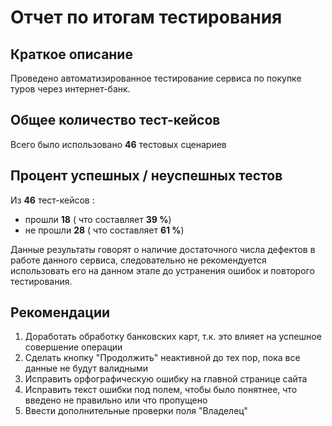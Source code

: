 # Отчет по итогам тестирования

## Краткое описание
Проведено автоматизированное тестирование сервиса по покупке туров через интернет-банк.

## Общее количество тест-кейсов
Всего было использовано **46** тестовых сценариев

## Процент успешных / неуспешных тестов
Из **46** тест-кейсов :
- прошли **18** ( что составляет **39 %**)
- не прошли **28** ( что составляет **61 %**)


Данные результаты говорят о наличие достаточного числа дефектов в работе данного сервиса, следовательно не рекомендуется использовать его на данном этапе до устранения ошибок и повторого тестирования.

## Рекомендации
1. Доработать обработку банковских карт, т.к. это влияет на успешное совершение операции
1. Сделать кнопку "Продолжить" неактивной до тех пор, пока все данные не будут валидными
1. Исправить орфографическую ошибку на главной странице сайта
1. Исправить текст ошибки под полем, чтобы было понятнее, что введено не правильно или что пропущено
1. Ввести дополнительные проверки поля "Владелец"
